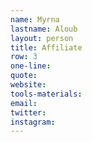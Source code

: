 ```yaml
---
name: Myrna
lastname: Aloub
layout: person
title: Affiliate
row: 3
one-line: 
quote: 
website:
tools-materials:
email:
twitter:
instagram:
---
```

